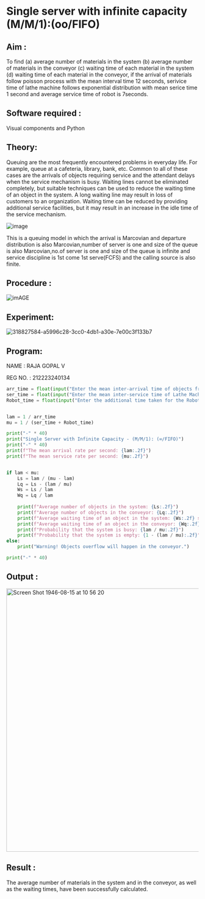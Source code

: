 # Single server with infinite capacity (M/M/1):(oo/FIFO)
## Aim :
To find (a) average number of materials in the system (b) average number of materials in the conveyor (c) waiting time of each material in the system (d) waiting time of each material in the conveyor, if the arrival  of materials follow poisson process with the mean interval time 12 seconds, serivice time of lathe machine follows exponential distribution with mean serice time 1 second and average service time of robot is 7seconds.

## Software required :
Visual components and Python

## Theory:
Queuing are the most frequently encountered problems in everyday life. For example, queue at a cafeteria, library, bank, etc. Common to all of these cases are the arrivals of objects requiring service and the attendant delays when the service mechanism is busy. Waiting lines cannot be eliminated completely, but suitable techniques can be used to reduce the waiting time of an object in the system. A long waiting line may result in loss of customers to an organization. Waiting time can be reduced by providing additional service facilities, but it may result in an increase in the idle time of the service mechanism.

![image](1.png)

This is a queuing model in which the arrival is Marcovian and departure distribution is also Marcovian,number of server is one and size of the queue is also Marcovian,no.of server is one and size of the queue is infinite and service discipline is 1st come 1st serve(FCFS) and the calling source is also finite.

## Procedure :

![imAGE](2.png)



## Experiment:

![318827584-a5996c28-3cc0-4db1-a30e-7e00c3f133b7](https://github.com/user-attachments/assets/d01fad40-4d25-4eda-a930-787cb1859973)

 
## Program:
NAME : RAJA GOPAL V 

REG NO. : 212223240134

```py
arr_time = float(input("Enter the mean inter-arrival time of objects from Feeder (in secs): "))
ser_time = float(input("Enter the mean inter-service time of Lathe Machine (in secs): "))
Robot_time = float(input("Enter the additional time taken for the Robot (in secs): "))


lam = 1 / arr_time
mu = 1 / (ser_time + Robot_time)

print("-" * 40)
print("Single Server with Infinite Capacity - (M/M/1): (∞/FIFO)")
print("-" * 40)
print(f"The mean arrival rate per second: {lam:.2f}")
print(f"The mean service rate per second: {mu:.2f}")


if lam < mu:
    Ls = lam / (mu - lam)
    Lq = Ls - (lam / mu)
    Ws = Ls / lam
    Wq = Lq / lam
    
    print(f"Average number of objects in the system: {Ls:.2f}")
    print(f"Average number of objects in the conveyor: {Lq:.2f}")
    print(f"Average waiting time of an object in the system: {Ws:.2f} secs")
    print(f"Average waiting time of an object in the conveyor: {Wq:.2f} secs")
    print(f"Probability that the system is busy: {lam / mu:.2f}")
    print(f"Probability that the system is empty: {1 - (lam / mu):.2f}")
else:
    print("Warning! Objects overflow will happen in the conveyor.")

print("-" * 40)
```

## Output :

<img width="688" alt="Screen Shot 1946-08-15 at 10 56 20" src="https://github.com/user-attachments/assets/8f5b36a0-4377-49a4-b29a-ee77e6dcf501">

## Result :
The average number of materials in the system and in the conveyor, as well as the waiting times, have been successfully calculated.


